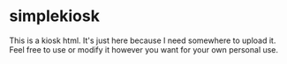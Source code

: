 # simplekiosk
This is a kiosk html. It's just here because I need somewhere to upload it. Feel free to use or modify it however you want for your own personal use.
